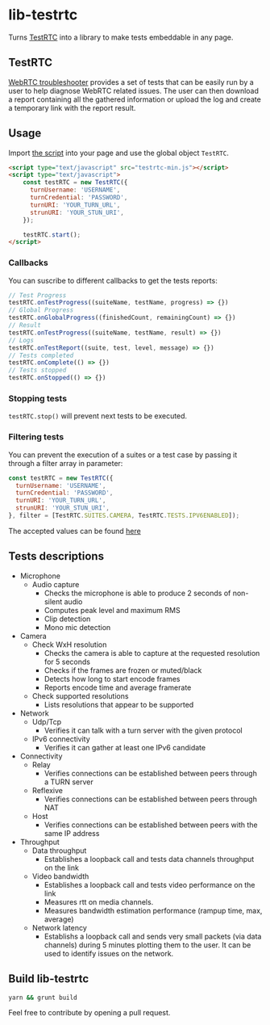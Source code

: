 # lib-testrtc #

Turns [TestRTC](https://github.com/webrtc/testrtc) into a library to make tests embeddable in any page.

## TestRTC ##
[WebRTC troubleshooter](https://test.webrtc.org/) provides a set of tests that can be easily run by a user to help diagnose WebRTC related issues. The user can then download a report containing all the gathered information or upload the log and create a temporary link with the report result.

## Usage ##

Import [the script](dist/testrtc-min.js) into your page and use the global object `TestRTC`.
```html
<script type="text/javascript" src="testrtc-min.js"></script>
<script type="text/javascript">
    const testRTC = new TestRTC({
      turnUsername: 'USERNAME',
      turnCredential: 'PASSWORD',
      turnURI: 'YOUR_TURN_URL',
      strunURI: 'YOUR_STUN_URI',
    });

    testRTC.start();
</script>
```

### Callbacks ###
You can suscribe to different callbacks to get the tests reports:

```javascript
// Test Progress 
testRTC.onTestProgress((suiteName, testName, progress) => {})
// Global Progress 
testRTC.onGlobalProgress((finishedCount, remainingCount) => {})
// Result 
testRTC.onTestProgress((suiteName, testName, result) => {})
// Logs 
testRTC.onTestReport((suite, test, level, message) => {})
// Tests completed 
testRTC.onComplete(() => {})
// Tests stopped 
testRTC.onStopped(() => {})
```

### Stopping tests ###
`testRTC.stop()` will prevent next tests to be executed.

### Filtering tests ###
You can prevent the execution of a suites or a test case by passing it through a filter array in parameter:

```javascript
const testRTC = new TestRTC({
  turnUsername: 'USERNAME',
  turnCredential: 'PASSWORD',
  turnURI: 'YOUR_TURN_URL',
  strunURI: 'YOUR_STUN_URI',
}, filter = [TestRTC.SUITES.CAMERA, TestRTC.TESTS.IPV6ENABLED]);
```

The accepted values can be found [here](./src/config/index.js#L15)

## Tests descriptions ##
* Microphone
  * Audio capture
    * Checks the microphone is able to produce 2 seconds of non-silent audio
    * Computes peak level and maximum RMS
    * Clip detection
    * Mono mic detection
* Camera
  * Check WxH resolution
    * Checks the camera is able to capture at the requested resolution for 5 seconds
    * Checks if the frames are frozen or muted/black
    * Detects how long to start encode frames
    * Reports encode time and average framerate
  * Check supported resolutions
    * Lists resolutions that appear to be supported
* Network
  * Udp/Tcp
    * Verifies it can talk with a turn server with the given protocol
  * IPv6 connectivity
    * Verifies it can gather at least one IPv6 candidate
* Connectivity
  * Relay
    * Verifies connections can be established between peers through a TURN server
  * Reflexive
    * Verifies connections can be established between peers through NAT
  * Host
    * Verifies connections can be established between peers with the same IP address
* Throughput
  * Data throughput
    * Establishes a loopback call and tests data channels throughput on the link
  * Video bandwidth
    * Establishes a loopback call and tests video performance on the link
    * Measures rtt on media channels.
    * Measures bandwidth estimation performance (rampup time, max, average)
  * Network latency
    * Establishs a loopback call and sends very small packets (via data channels) during 5 minutes plotting them to the user. It can be used to identify issues on the network.

## Build lib-testrtc ##
```bash
yarn && grunt build
```

Feel free to contribute by opening a pull request.


